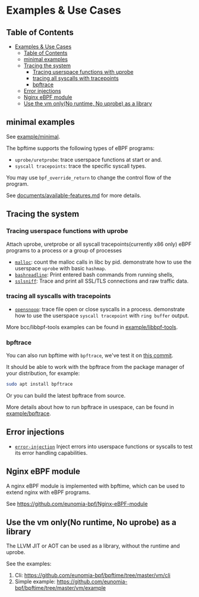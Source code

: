 # Examples & Use Cases

## Table of Contents

- [Examples \& Use Cases](#examples--use-cases)
  - [Table of Contents](#table-of-contents)
  - [minimal examples](#minimal-examples)
  - [Tracing the system](#tracing-the-system)
    - [Tracing userspace functions with uprobe](#tracing-userspace-functions-with-uprobe)
    - [tracing all syscalls with tracepoints](#tracing-all-syscalls-with-tracepoints)
    - [bpftrace](#bpftrace)
  - [Error injections](#error-injections)
  - [Nginx eBPF module](#nginx-ebpf-module)
  - [Use the vm only(No runtime, No uprobe) as a library](#use-the-vm-onlyno-runtime-no-uprobe-as-a-library)

## minimal examples

See [example/minimal](https://github.com/eunomia-bpf/bpftime/tree/master/example/minimal).

The bpftime supports the following types of eBPF programs:

- `uprobe/uretprobe`: trace userspace functions at start or and.
- `syscall tracepoints`: trace the specific syscall types.

You may use `bpf_override_return` to change the control flow of the program.

See [documents/available-features.md](https://github.com/eunomia-bpf/bpftime/tree/master/documents/avaliable-features.md) for more details.

## Tracing the system

### Tracing userspace functions with uprobe

Attach uprobe, uretprobe or all syscall tracepoints(currently x86 only) eBPF programs to a process or a group of processes

- [`malloc`](https://github.com/eunomia-bpf/bpftime/tree/master/example/malloc): count the malloc calls in libc by pid. demonstrate how to use the userspace `uprobe` with basic `hashmap`.
- [`bashreadline`](https://github.com/eunomia-bpf/bpftime/tree/master/example/libbpf-tools/bashreadline): Print entered bash commands from running shells,
- [`sslsniff`](https://github.com/eunomia-bpf/bpftime/tree/master/example/sslsniff): Trace and print all SSL/TLS connections and raw traffic data.


### tracing all syscalls with tracepoints

- [`opensnoop`](https://github.com/eunomia-bpf/bpftime/tree/master/example/opensnoop): trace file open or close syscalls in a process. demonstrate how to use the userspace `syscall tracepoint` with `ring buffer` output.

More bcc/libbpf-tools examples can be found in [example/libbpf-tools](https://github.com/eunomia-bpf/bpftime/tree/master/example/libbpf-tools).

### bpftrace

You can also run bpftime with `bpftrace`, we've test it on [this commit](https://github.com/iovisor/bpftrace/commit/75aca47dd8e1d642ff31c9d3ce330e0c616e5b96). 

It should be able to work with the bpftrace from the package manager of your distribution, for example:

```bash
sudo apt install bpftrace
```

Or you can build the latest bpftrace from source.

More details about how to run bpftrace in usespace, can be found in [example/bpftrace](https://github.com/eunomia-bpf/bpftime/tree/master/example/bpftrace).

## Error injections

- [`error-injection`](https://github.com/eunomia-bpf/bpftime/tree/master/example/error-inject) Inject errors into userspace functions or syscalls to test its error handling capabilities.

## Nginx eBPF module

A nginx eBPF module is implemented with bpftime, which can be used to extend nginx with eBPF programs.

See https://github.com/eunomia-bpf/Nginx-eBPF-module

## Use the vm only(No runtime, No uprobe) as a library

The LLVM JIT or AOT can be used as a library, without the runtime and uprobe.

See the examples:

1. Cli: https://github.com/eunomia-bpf/bpftime/tree/master/vm/cli
2. Simple example: https://github.com/eunomia-bpf/bpftime/tree/master/vm/example
